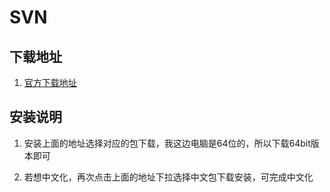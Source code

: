 # SVN

## 下载地址

1. [官方下载地址](https://www.tortoisesvn.net/downloads.zh.html)

## 安装说明

1. 安装上面的地址选择对应的包下载，我这边电脑是64位的，所以下载64bit版本即可

2. 若想中文化，再次点击上面的地址下拉选择中文包下载安装，可完成中文化
